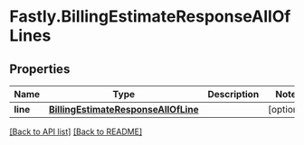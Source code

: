# Fastly.BillingEstimateResponseAllOfLines

## Properties

Name | Type | Description | Notes
------------ | ------------- | ------------- | -------------
**line** | [**BillingEstimateResponseAllOfLine**](BillingEstimateResponseAllOfLine.md) |  | [optional] 



[[Back to API list]](../../README.md#endpoints) [[Back to README]](../../README.md)
